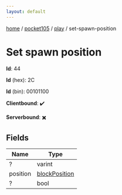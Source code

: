 ```yaml
---
layout: default
---
```


[home](/)  /  [pocket105](/protocol/pocket105)  /  [play](/protocol/pocket105/play)  /  set-spawn-position

# Set spawn position

**Id**: 44

**Id** (hex): 2C

**Id** (bin): 00101100

**Clientbound**: ✔️

**Serverbound**: ✖️

## Fields

Name | Type
---|---
? | varint
position | [blockPosition](/protocol/pocket105/types/block-position)
? | bool
